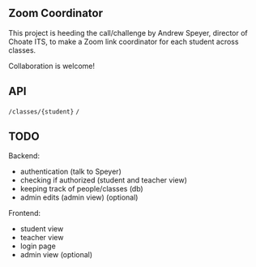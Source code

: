 ## Zoom Coordinator

This project is heeding the call/challenge by Andrew Speyer, director of Choate ITS, to make a Zoom link coordinator for each student across classes.

Collaboration is welcome!

## API
`/classes/{student}`
`/`


## TODO
Backend:
- authentication (talk to Speyer)
- checking if authorized (student and teacher view)
- keeping track of people/classes (db)
- admin edits (admin view) (optional)

Frontend:
- student view
- teacher view
- login page
- admin view (optional)
